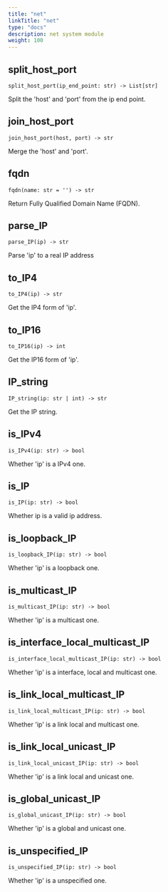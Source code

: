 ```yaml
---
title: "net"
linkTitle: "net"
type: "docs"
description: net system module
weight: 100
---
```


## split_host_port

`split_host_port(ip_end_point: str) -> List[str]`

Split the 'host' and 'port' from the ip end point.

## join_host_port

`join_host_port(host, port) -> str`

Merge the 'host' and 'port'.

## fqdn

`fqdn(name: str = '') -> str`

Return Fully Qualified Domain Name (FQDN).

## parse_IP

`parse_IP(ip) -> str`

Parse 'ip' to a real IP address

## to_IP4

`to_IP4(ip) -> str`

Get the IP4 form of 'ip'.

## to_IP16

`to_IP16(ip) -> int`

Get the IP16 form of 'ip'.

## IP_string

`IP_string(ip: str | int) -> str`

Get the IP string.

## is_IPv4

`is_IPv4(ip: str) -> bool`

Whether 'ip' is a IPv4 one.

## is_IP

`is_IP(ip: str) -> bool`

Whether ip is a valid ip address.

## is_loopback_IP

`is_loopback_IP(ip: str) -> bool`

Whether 'ip' is a loopback one.

## is_multicast_IP

`is_multicast_IP(ip: str) -> bool`

Whether 'ip' is a multicast one.

## is_interface_local_multicast_IP

`is_interface_local_multicast_IP(ip: str) -> bool`

Whether 'ip' is a interface, local and multicast one.

## is_link_local_multicast_IP

`is_link_local_multicast_IP(ip: str) -> bool`

Whether 'ip' is a link local and multicast one.

## is_link_local_unicast_IP

`is_link_local_unicast_IP(ip: str) -> bool`

Whether 'ip' is a link local and unicast one.

## is_global_unicast_IP

`is_global_unicast_IP(ip: str) -> bool`

Whether 'ip' is a global and unicast one.

## is_unspecified_IP

`is_unspecified_IP(ip: str) -> bool`

Whether 'ip' is a unspecified one.

